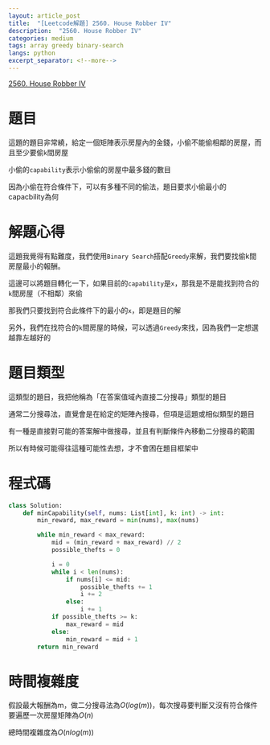 ```yaml
---
layout: article_post
title:  "[Leetcode解題] 2560. House Robber IV"
description:  "2560. House Robber IV"
categories: medium
tags: array greedy binary-search
langs: python
excerpt_separator: <!--more-->
---
```


[2560. House Robber IV](https://leetcode.com/problems/house-robber-iv/description/)

<!--more-->

# 題目

這題的題目非常繞，給定一個矩陣表示房屋內的金錢，小偷不能偷相鄰的房屋，而且至少要偷`k`間房屋

小偷的`capability`表示小偷偷的房屋中最多錢的數目

因為小偷在符合條件下，可以有多種不同的偷法，題目要求小偷最小的capacbility為何

# 解題心得

這題我覺得有點難度，我們使用`Binary Search`搭配`Greedy`來解，我們要找偷k間房屋最小的報酬。

這邊可以將題目轉化一下，如果目前的`capability`是`x`，那我是不是能找到符合的`k`間房屋（不相鄰）來偷

那我們只要找到符合此條件下的最小的`x`，即是題目的解

另外，我們在找符合的`k`間房屋的時候，可以透過`Greedy`來找，因為我們一定想選越靠左越好的

# 題目類型

這類型的題目，我把他稱為「在答案值域內直接二分搜尋」類型的題目

通常二分搜尋法，直覺會是在給定的矩陣內搜尋，但項是這題或相似類型的題目

有一種是直接對可能的答案解中做搜尋，並且有判斷條件內移動二分搜尋的範圍

所以有時候可能得往這種可能性去想，才不會困在題目框架中

# 程式碼

```python
class Solution:
    def minCapability(self, nums: List[int], k: int) -> int:
        min_reward, max_reward = min(nums), max(nums)

        while min_reward < max_reward:
            mid = (min_reward + max_reward) // 2
            possible_thefts = 0

            i = 0
            while i < len(nums):
                if nums[i] <= mid:
                    possible_thefts += 1
                    i += 2
                else:
                    i += 1
            if possible_thefts >= k:
                max_reward = mid
            else:
                min_reward = mid + 1
        return min_reward

```

# 時間複雜度

假設最大報酬為m，做二分搜尋法為$O(log(m))$，每次搜尋要判斷又沒有符合條件要遍歷一次房屋矩陣為$O(n)$

總時間複雜度為$O(nlog(m))$